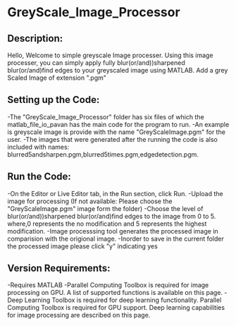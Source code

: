 # GreyScale_Image_Processor

## Description:
Hello, Welcome to simple greyscale Image processer. Using this image processer, you can simply apply fully blur(or/and))sharpened blur(or/and)find edges to your greyscaled image using MATLAB. Add a grey Scaled Image of extension ".pgm"

## Setting up the Code:
-The "GreyScale_Image_Processor" folder has six files of which
the matlab_file_io_pavan has the main code for the program to run.
-An example is greyscale image is provide with the name "GreyScaleImage.pgm" for the user.
-The images that were generated after the running the code is also included with names: blurred5andsharpen.pgm,blurred5times.pgm,edgedetection.pgm.

## Run the Code:
-On the Editor or Live Editor tab, in the Run section, click  Run.
-Upload the image for processing (If not available: Please choose the "GreyScaleImage.pgm" image form the folder)
-Choose the level of blur(or/and))sharpened blur(or/and)find edges to the image from 0 to 5. where,0 represents the no modification and 5 represents the highest modification.
-Image processsing tool generates the processed image in comparision with the origional image.
-Inorder to save in the current folder the processed image please click "y" indicating yes

## Version Requirements:
-Requires MATLAB
-Parallel Computing Toolbox is required for image processing on GPU. A list of supported functions is available on this page.
-Deep Learning Toolbox is required for deep learning functionality. Parallel Computing Toolbox is required for GPU support. Deep learning capabilities for image processing are described on this page.


